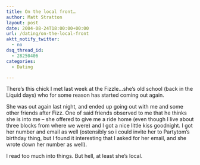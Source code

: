 ```yaml
---
title: On the local front…
author: Matt Stratton
layout: post
date: 2004-08-24T18:00:00+00:00
url: /dating/on-the-local-front
aktt_notify_twitter:
  - no
dsq_thread_id:
  - 28250406
categories:
  - Dating

---
```

There&#8217;s this chick I met last week at the Fizzle&#8230;she&#8217;s old school (back in the Liquid days) who for some reason has started coming out again.

She was out again last night, and ended up going out with me and some other friends after Fizz. One of said friends observed to me that he thinks she is into me &#8211; she offered to give me a ride home (even though I live about three blocks from where we were) and I got a nice little kiss goodnight. I got her number and email as well (ostensibly so i could invite her to Partytom&#8217;s birthday thing, but I found it interesting that I asked for her email, and she wrote down her number as well).

I read too much into things. But hell, at least she&#8217;s local.